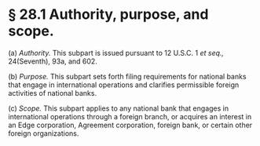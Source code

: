 # § 28.1   Authority, purpose, and scope.

(a) *Authority.* This subpart is issued pursuant to 12 U.S.C. 1 *et seq.,* 24(Seventh), 93a, and 602. 


(b) *Purpose.* This subpart sets forth filing requirements for national banks that engage in international operations and clarifies permissible foreign activities of national banks. 


(c) *Scope.* This subpart applies to any national bank that engages in international operations through a foreign branch, or acquires an interest in an Edge corporation, Agreement corporation, foreign bank, or certain other foreign organizations. 




